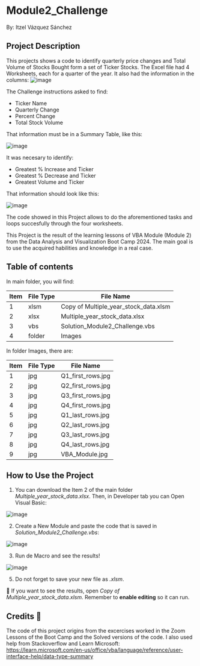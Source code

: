 # Module2_Challenge
By: Itzel Vázquez Sánchez

## Project Description

This projects shows a code to identify quarterly price changes and Total Volume of Stocks Bought form a set of Ticker Stocks. The Excel file had 4 Worksheets, each for a quarter of the year. It also had the information in the columns: 
<ticker>	<date>	<open>	<high>	<low>	<close>	<vol>
![image](https://github.com/user-attachments/assets/36ad44d8-ef10-404e-9cdf-41b9c66c5f6b)

The Challenge instructions asked to find:
* Ticker Name
* Quarterly Change
* Percent Change
* Total Stock Volume

That information must be in a Summary Table, like this:

![image](https://github.com/user-attachments/assets/3b72f6ca-0d35-49dc-805f-cae69d953735)

It was necesary to identify:
* Greatest % Increase and Ticker
* Greatest % Decrease and Ticker
* Greatest Volume and Ticker

That information should look like this: 

![image](https://github.com/user-attachments/assets/f429c670-4f1e-4cbf-8a33-a73f7185ab86)

The code showed in this Project allows to do the aforementioned tasks and loops succesfully through the four worksheets.

This Project is the result of the learning lessons of VBA Module (Module 2) from the Data Analysis and Visualization Boot Camp 2024. The main goal is to use the acquired habilities and knowledge in a real case. 


## Table of contents
In main folder, you will find: 


| Item  |   File Type   |                File Name              |
| ----- | ------------- | ------------------------------------- |
|   1   |       xlsm    | Copy of Multiple_year_stock_data.xlsm |
|   2   |       xlsx    |         Multiple_year_stock_data.xlsx |
|   3   |      vbs      |     Solution_Module2_Challenge.vbs    |
|   4   |      folder   |                Images                 |


In folder Images, there are:

| Item  |   File Type   |     File Name     |
| ----- | ------------- |------------------ |
|   1   |       jpg     | Q1_first_rows.jpg |
|   2   |       jpg     | Q2_first_rows.jpg |
|   3   |       jpg     | Q3_first_rows.jpg |
|   4   |       jpg     | Q4_first_rows.jpg |
|   5   |       jpg     |  Q1_last_rows.jpg |
|   6   |       jpg     |  Q2_last_rows.jpg |
|   7   |       jpg     |  Q3_last_rows.jpg |
|   8   |       jpg     |  Q4_last_rows.jpg |
|   9   |       jpg     |  VBA_Module.jpg   |


## How to Use the Project

1. You can download the Item 2 of the main folder *Multiple_year_stock_data.xlsx*. Then, in Developer tab you can Open Visual Basic:

![image](https://github.com/user-attachments/assets/97f182fc-b83b-489b-8c04-19ce1a9330c1)

2. Create a New Module and paste the code that is saved in *Solution_Module2_Challenge.vbs*:

![image](https://github.com/user-attachments/assets/cb8b19e4-77cb-4f0a-bd5b-cbfdf7ac7f03)

3. Run de Macro and see the results!

![image](https://github.com/user-attachments/assets/8bdf3bb0-4d16-4dda-96dd-738ddac2f142)


5. Do not forget to save your new file as *.xlsm*.

:star2: If you want to see the results, open *Copy of Multiple_year_stock_data.xlsm*. Remember to __enable editing__ so it can run.

## Credits :tada:

The code of this project origins from the excercises worked in the Zoom Lessons of the Boot Camp and the Solved versions of the code. I also used help from Stackoverflow and Learn Microsoft: 
https://learn.microsoft.com/en-us/office/vba/language/reference/user-interface-help/data-type-summary 

